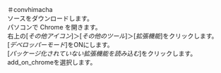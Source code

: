 ＃convhimacha<br>
ソースをダウンロードします。<br>
パソコンで Chrome を開きます。<br>
右上の[*その他アイコン*]＞[*その他のツール*]＞[*拡張機能*]をクリックします。<br>
[*デベロッパーモード*]をONにします。<br>
[*パッケージ化されていない拡張機能を読み込む*]をクリックします。<br>
add_on_chromeを選択します。
